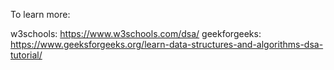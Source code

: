 To learn more:

w3schools: https://www.w3schools.com/dsa/
geekforgeeks: https://www.geeksforgeeks.org/learn-data-structures-and-algorithms-dsa-tutorial/
